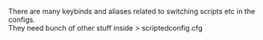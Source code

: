 There are many keybinds and aliases related to switching scripts etc in the configs.    
They need bunch of other stuff inside > scriptedconfig.cfg

